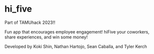 # hi_five

Part of TAMUhack 2023!!

Fun app that encourages employee engagement! hiFive your coworkers, share experiences, and win some money!

Developed by Koki Shin, Nathan Hartojo, Sean Caballa, and Tyler Kerch
